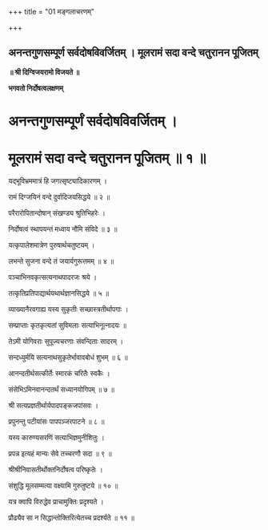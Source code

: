 +++
title = "01 मङ्गलाचरणम्"

+++


## अनन्तगुणसम्पूर्ण सर्वदोषविवर्जितम् । मूलरामं सदा वन्दे चतुरानन पूजितम्

**॥ श्री दिग्विजयरामो विजयते ॥**

**भगवतो निर्दोषत्वलक्षणम्**

# अनन्तगुणसम्पूर्णं सर्वदोषविवर्जितम् ।

# मूलरामं सदा वन्दे चतुरानन पूजितम् ॥ १ ॥

यद्भूविभ्रममात्रं हि जगत्सृष्ट्यादिकारणम् ।

रामं दिग्जयिनं वन्दे दुर्वादिजयसिद्धये ॥ २ ॥

परैरारोपितान्दोषान् संखण्ड्य श्रुतिभिहरेः ।

निर्दोषत्वं स्थापयन्तं मध्वाय नौमि संविदे ॥ ३ ॥

यत्कृपालेशमात्रेण पुरुषार्थचतुष्टयम् ।

लभन्ते सुजना वन्दे तं जयार्यगुरूत्तमम् ॥ ४ ॥

पञ्चाभिनवकृत्सत्यनाथपादरजः श्रये ।

तत्कृतिप्रतिपाद्यार्थयथार्थज्ञानसिद्धये ॥ ५ ॥

व्याख्यानैरवगाह्य यस्य सुकृतीः सच्छास्त्रतीर्थापगाः ।

सम्प्राप्ताः कृतकृत्यतां सुविमलाः सत्याभिनूत्नादयः ॥

तेऽमी योगिवराः सुपूज्यचरणाः संवन्दिताः सादरम् ।

सन्दध्युर्मयि सत्यनाथसुकृतेर्भावावबोधं शुभम् ॥ ६ ॥

आनन्दतीर्थसत्कीर्तेः स्मारकं चरितैः स्वकैः ।

संसेभिऽमिनवानन्दतर्थं सध्यानयोगिपम् ॥ ७ ॥

श्री सत्यप्रज्ञतीर्थार्यपादपङ्कजपांसवः ।

प्रपुनन्तु पटीयांसः पापपञ्जरपाटने ॥ ८ ॥

यस्य कारुण्यसरणिं सत्याभिज्ञमुनीशितुः ।

प्रपन्न इत्यहं मान्यः सेवे तच्चरणौ सदा ॥ ९ ॥

श्रीश्रीनिवासतीर्थोक्तनिर्दोषत्व परिष्कृतेः ।

संशुद्धि मूलसम्मत्या वक्ष्यामि गुरुतुष्टये ॥ १० ॥

यत्र क्वापि विरुद्धेव प्राचामुक्तिः प्रदृश्यते ।

प्रौढ्यैव सा न सिद्धान्तोक्तिरित्येतच्च प्रदर्श्यते ॥ ११ ॥


